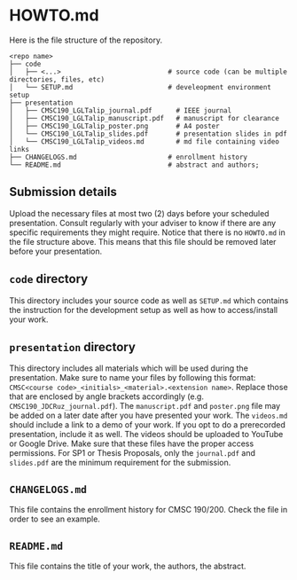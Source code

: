 # HOWTO.md
Here is the file structure of the repository.
```
<repo name>
├── code
│   ├── <...>                           # source code (can be multiple directories, files, etc)
│   └── SETUP.md                        # develeopment environment setup
├── presentation
│   ├── CMSC190_LGLTalip_journal.pdf      # IEEE journal
│   ├── CMSC190_LGLTalip_manuscript.pdf   # manuscript for clearance
│   ├── CMSC190_LGLTalip_poster.png       # A4 poster
│   └── CMSC190_LGLTalip_slides.pdf       # presentation slides in pdf
│   └── CMSC190_LGLTalip_videos.md        # md file containing video links
├── CHANGELOGS.md                       # enrollment history
└── README.md                           # abstract and authors;
```

## Submission details
Upload the necessary files at most two (2) days before your scheduled presentation. Consult regularly with your adviser to know if there are any specific requirements they might require. Notice that there is no `HOWTO.md` in the file structure above. This means that this file should be removed later before your presentation.

## `code` directory
This directory includes your source code as well as `SETUP.md` which contains the instruction for the development setup as well as how to access/install your work.

## `presentation` directory
This directory includes all materials which will be used during the presentation. Make sure to name your files by following this format: `CMSC<course code>_<initials>_<material>.<extension name>`. Replace those that are enclosed by angle brackets accordingly (e.g. `CMSC190_JDCRuz_journal.pdf`).
The `manuscript.pdf` and `poster.png` file may be added on a later date after you have presented your work.
The `videos.md` should include a link to a demo of your work. If you opt to do a prerecorded presentation, include it as well. The videos should be uploaded to YouTube or Google Drive. Make sure that these files have the proper access permissions.
For SP1 or Thesis Proposals, only the `journal.pdf` and `slides.pdf` are the minimum requirement for the submission.

## `CHANGELOGS.md`
This file contains the enrollment history for CMSC 190/200. Check the file in order to see an example.

## `README.md`
This file contains the title of your work, the authors, the abstract.
